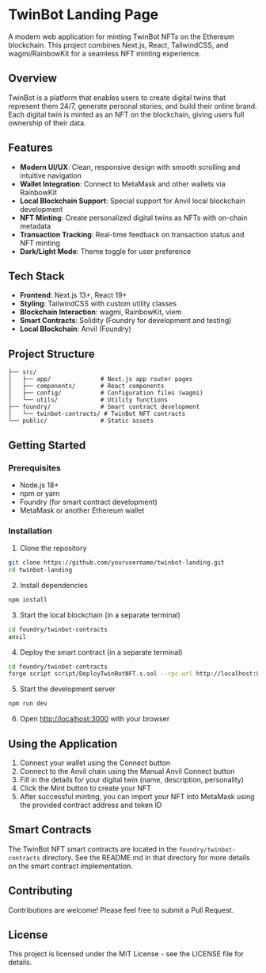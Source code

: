 # TwinBot Landing Page

A modern web application for minting TwinBot NFTs on the Ethereum blockchain. This project combines Next.js, React, TailwindCSS, and wagmi/RainbowKit for a seamless NFT minting experience.

## Overview

TwinBot is a platform that enables users to create digital twins that represent them 24/7, generate personal stories, and build their online brand. Each digital twin is minted as an NFT on the blockchain, giving users full ownership of their data.

## Features

- **Modern UI/UX**: Clean, responsive design with smooth scrolling and intuitive navigation
- **Wallet Integration**: Connect to MetaMask and other wallets via RainbowKit
- **Local Blockchain Support**: Special support for Anvil local blockchain development
- **NFT Minting**: Create personalized digital twins as NFTs with on-chain metadata
- **Transaction Tracking**: Real-time feedback on transaction status and NFT minting
- **Dark/Light Mode**: Theme toggle for user preference

## Tech Stack

- **Frontend**: Next.js 13+, React 19+
- **Styling**: TailwindCSS with custom utility classes
- **Blockchain Interaction**: wagmi, RainbowKit, viem
- **Smart Contracts**: Solidity (Foundry for development and testing)
- **Local Blockchain**: Anvil (Foundry)

## Project Structure

```
├── src/
│   ├── app/              # Next.js app router pages
│   ├── components/       # React components
│   ├── config/           # Configuration files (wagmi)
│   └── utils/            # Utility functions
├── foundry/              # Smart contract development
│   └── twinbot-contracts/ # TwinBot NFT contracts
└── public/               # Static assets
```

## Getting Started

### Prerequisites

- Node.js 18+
- npm or yarn
- Foundry (for smart contract development)
- MetaMask or another Ethereum wallet

### Installation

1. Clone the repository

```bash
git clone https://github.com/yourusername/twinbot-landing.git
cd twinbot-landing
```

2. Install dependencies

```bash
npm install
```

3. Start the local blockchain (in a separate terminal)

```bash
cd foundry/twinbot-contracts
anvil
```

4. Deploy the smart contract (in a separate terminal)

```bash
cd foundry/twinbot-contracts
forge script script/DeployTwinBotNFT.s.sol --rpc-url http://localhost:8545 --private-key 0xac0974bec39a17e36ba4a6b4d238ff944bacb478cbed5efcae784d7bf4f2ff80 --broadcast
```

5. Start the development server

```bash
npm run dev
```

6. Open [http://localhost:3000](http://localhost:3000) with your browser

## Using the Application

1. Connect your wallet using the Connect button
2. Connect to the Anvil chain using the Manual Anvil Connect button
3. Fill in the details for your digital twin (name, description, personality)
4. Click the Mint button to create your NFT
5. After successful minting, you can import your NFT into MetaMask using the provided contract address and token ID

## Smart Contracts

The TwinBot NFT smart contracts are located in the `foundry/twinbot-contracts` directory. See the README.md in that directory for more details on the smart contract implementation.

## Contributing

Contributions are welcome! Please feel free to submit a Pull Request.

## License

This project is licensed under the MIT License - see the LICENSE file for details.
